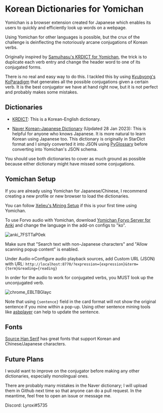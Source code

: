 # Korean Dictionaries for Yomichan
Yomichan is a browser extension created for Japanese which enables its users to quickly and efficiently look up words on a webpage.

Using Yomichan for other languages is possible, but the crux of the challenge is deinflecting the notoriously arcane conjugations of Korean verbs.

Originally inspired by [Samuihasu's KRDICT for Yomichan](https://github.com/Samuihasu/krdict-yomichan), the trick is to duplicate each verb entry and change the header word to one of its conjugated forms.

There is no real and easy way to do this. I tackled this by using [Kyubyong's KoParadigm](https://github.com/Kyubyong/KoParadigm) that generates all the possible conjugations given a certain verb. It is the best conjugator we have at hand right now, but it is not perfect and probably makes some mistakes.

## Dictionaries

- [KRDICT](https://github.com/Samuihasu/krdict-yomichan/releases): This is a Korean-English dictionary.

- [Naver Korean-Japanese Dictionary](https://mega.nz/folder/Tcw1EDaI#BcXbB_pAw7Nn2qOIVeNXTw) (Updated 28 Jan 2023): This is helpful for anyone who knows Japanese. It is more natural to learn Korean using Japanese too. This dictionary is originally in StarDict format and I simply converted it into JSON using [PyGlossary](https://github.com/ilius/pyglossary) before converting into Yomichan's JSON schema.

You should use both dictionaries to cover as much ground as possible because either dictionary might have missed some conjugations.

## Yomichan Setup

If you are already using Yomichan for Japanese/Chinese, I recommend creating a new profile or new browser to load the dictionaries.

You can follow [Xelieu's Mining Setup](https://rentry.co/mining) if this is your first time using Yomichan.

To use Forvo audio with Yomichan, download [Yomichan Forvo Server for Anki](https://ankiweb.net/shared/info/580654285) and change the language in the add-on configs to "ko".

![anki_7FSTTaP0ek](https://user-images.githubusercontent.com/33834537/215238526-d6740711-f2ed-45da-9c22-d2c461c90162.png)

Make sure that "Search text with non-Japanese characters" and "Allow scanning popup content" is enabled.

Under Audio->Configure audio playback sources, add Custom URL (JSON) with URL: `http://localhost:8770/?expression={expression}&term={term}&reading={reading}`

In order for the audio to work for conjugated verbs, you MUST look up the unconjugated verb.

![chrome_EBLTBGlayc](https://user-images.githubusercontent.com/33834537/215238481-2d3bf7a4-9b3a-4365-a73f-47f4c34f9b60.png)

Note that using `{sentence}` field in the card format will not show the original sentence if you mine within a pop-up. Using other sentence mining tools like [asbplayer](https://github.com/killergerbah/asbplayer) can help to update the sentence.

## Fonts

[Source Han Serif](https://source.typekit.com/source-han-serif/?scid=social71226596) has great fonts that support Korean and Chinese/Japanese characters.

## Future Plans

I would want to improve on the conjugator before making any other dictionaries, especially monolingual ones.



There are probably many mistakes in the Naver dictionary; I will upload them in Github next time so that anyone can do a pull request. In the meantime, feel free to open an issue or message me.

Discord: Lyroxi#5735
